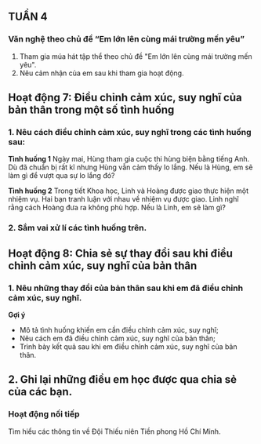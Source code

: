 ## TUẦN 4

### Văn nghệ theo chủ đề “Em lớn lên cùng mái trường mến yêu”
1. Tham gia múa hát tập thể theo chủ đề "Em lớn lên cùng mái trường mến yêu".
2. Nêu cảm nhận của em sau khi tham gia hoạt động.

## Hoạt động 7: Điều chỉnh cảm xúc, suy nghĩ của bản thân trong một số tình huống
### 1. Nêu cách điều chỉnh cảm xúc, suy nghĩ trong các tình huống sau:

**Tình huống 1**
Ngày mai, Hùng tham gia cuộc thi hùng biện bằng tiếng Anh. Dù đã chuẩn bị rất kĩ nhưng Hùng vẫn cảm thấy lo lắng.
Nếu là Hùng, em sẽ làm gì để vượt qua sự lo lắng đó?

**Tình huống 2**
Trong tiết Khoa học, Linh và Hoàng được giao thực hiện một nhiệm vụ. Hai bạn tranh luận với nhau về nhiệm vụ được giao. Linh nghĩ rằng cách Hoàng đưa ra không phù hợp.
Nếu là Linh, em sẽ làm gì?

### 2. Sắm vai xử lí các tình huống trên.

## Hoạt động 8: Chia sẻ sự thay đổi sau khi điều chỉnh cảm xúc, suy nghĩ của bản thân
### 1. Nêu những thay đổi của bản thân sau khi em đã điều chỉnh cảm xúc, suy nghĩ.

**Gợi ý**
- Mô tả tình huống khiến em cần điều chỉnh cảm xúc, suy nghĩ;
- Nêu cách em đã điều chỉnh cảm xúc, suy nghĩ của bản thân;
- Trình bày kết quả sau khi em điều chỉnh cảm xúc, suy nghĩ của bản thân.

## 2. Ghi lại những điều em học được qua chia sẻ của các bạn.

### Hoạt động nối tiếp
Tìm hiểu các thông tin về Đội Thiếu niên Tiền phong Hồ Chí Minh.

